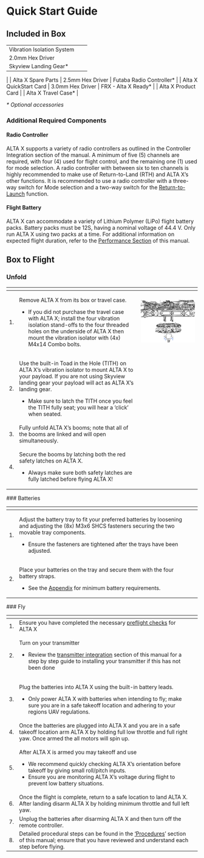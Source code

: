 # Quick Start Guide

## Included in Box

|  |  |  |
| :--- | :--- | :--- |
| Vibration Isolation System
 | 2.0mm Hex Driver
 | Skyview Landing Gear\*
 |
| Alta X Spare Parts | 2.5mm Hex Driver
 | Futaba Radio Controller\*
 |
| Alta X QuickStart Card
 | 3.0mm Hex Driver
 | FRX - Alta X Ready\*
 |
| Alta X Product Card
 |  | Alta X Travel Case\*
 |

_\* Optional accessories_

### Additional Required Components

#### Radio Controller

ALTA X supports a variety of radio controllers as outlined in the Controller Integration section of the manual. A minimum of five \(5\) channels are required, with four \(4\) used for flight control, and the remaining one \(1\) used for mode selection. A  radio controller with between six to ten channels is highly recommended to make use of Return-to-Land \(RTH\) and ALTA X’s other functions. It is recommended to use a radio controller with a three-way switch for Mode selection and a two-way switch for the [Return-to-Launch](untitled-7.md#return-to-launch) function.

#### Flight Battery

ALTA X can accommodate a variety of Lithium Polymer \(LiPo\) flight battery packs. Battery packs must be 12S, having a nominal voltage of 44.4 V. Only run ALTA X using two packs at a time. For additional information on expected flight duration, refer to the [Performance Section](../alta-8-pro/performance/weight-endurance-performance-data.md) of this manual.

## Box to Flight

### Unfold

<table>
  <thead>
    <tr>
      <th style="text-align:left"></th>
      <th style="text-align:left"></th>
      <th style="text-align:left"></th>
    </tr>
  </thead>
  <tbody>
    <tr>
      <td style="text-align:left">1.</td>
      <td style="text-align:left">
        <p>Remove ALTA X from its box or travel case.</p>
        <ul>
          <li>If you did not purchase the travel case with ALTA X; install the four
            vibration isolation stand-offs to the four threaded holes on the underside
            of ALTA X then mount the vibration isolator with (4x) M4x14 Combo bolts.</li>
        </ul>
      </td>
      <td style="text-align:left">
        <p></p>
        <p>
          <img src="../../.gitbook/assets/untitled-1_-100-rgb_gpu-preview-2019-09-09-14.42.32.png"
          alt/>
        </p>
      </td>
    </tr>
    <tr>
      <td style="text-align:left">2.</td>
      <td style="text-align:left">
        <p>Use the built-in Toad in the Hole (TITH) on ALTA X&#x2019;s vibration
          isolator to mount ALTA X to your payload. If you are not using Skyview
          landing gear your payload will act as ALTA X&#x2019;s landing gear.</p>
        <ul>
          <li>Make sure to latch the TITH once you feel the TITH fully seat; you will
            hear a &#x2018;click&#x2019; when seated.</li>
        </ul>
      </td>
      <td style="text-align:left"></td>
    </tr>
    <tr>
      <td style="text-align:left">3.</td>
      <td style="text-align:left">Fully unfold ALTA X&#x2019;s booms; note that all of the booms are linked
        and will open simultaneously.</td>
      <td style="text-align:left">
        <p></p>
        <p>
          <img src="https://lh6.googleusercontent.com/3VOqo7Cr2G_Mz2UGE--VjwUd52VRds2BHyBt4NrXoKWNDVHqJ_2gtdqdjvHHVMH4CVMI8zOYvTetjgu6Bb-VLrvQfYeyH6f9ZPezW3-KNlrL7AP7VzDino43vayc2mReQKOoC1JG"
          alt/>
        </p>
      </td>
    </tr>
    <tr>
      <td style="text-align:left">4.</td>
      <td style="text-align:left">
        <p>Secure the booms by latching both the red safety latches on ALTA X.</p>
        <ul>
          <li>Always make sure both safety latches are fully latched before flying ALTA
            X!</li>
        </ul>
      </td>
      <td style="text-align:left"></td>
    </tr>
  </tbody>
</table>### Batteries

<table>
  <thead>
    <tr>
      <th style="text-align:left"></th>
      <th style="text-align:left"></th>
      <th style="text-align:left"></th>
    </tr>
  </thead>
  <tbody>
    <tr>
      <td style="text-align:left">1.</td>
      <td style="text-align:left">
        <p>Adjust the battery tray to fit your preferred batteries by loosening and
          adjusting the (8x) M3x6 SHCS fasteners securing the two movable tray components.</p>
        <ul>
          <li>Ensure the fasteners are tightened after the trays have been adjusted.</li>
        </ul>
      </td>
      <td style="text-align:left"></td>
    </tr>
    <tr>
      <td style="text-align:left">2.</td>
      <td style="text-align:left">
        <p>Place your batteries on the tray and secure them with the four battery
          straps.</p>
        <ul>
          <li>See the <a href="untitled-3/#battery">Appendix</a> for minimum battery requirements.</li>
        </ul>
      </td>
      <td style="text-align:left"></td>
    </tr>
  </tbody>
</table>### Fly

<table>
  <thead>
    <tr>
      <th style="text-align:left"></th>
      <th style="text-align:left"></th>
      <th style="text-align:left"></th>
    </tr>
  </thead>
  <tbody>
    <tr>
      <td style="text-align:left">1.</td>
      <td style="text-align:left">Ensure you have completed the necessary <a href="untitled-6.md#unpacking-and-setup">preflight checks</a> for
        ALTA X</td>
      <td style="text-align:left"></td>
    </tr>
    <tr>
      <td style="text-align:left">2.</td>
      <td style="text-align:left">
        <p>Turn on your transmitter</p>
        <ul>
          <li>Review the <a href="untitled-5/#installation-of-futaba-radio">transmitter integration</a> section
            of this manual for a step by step guide to installing your transmitter
            if this has not been done</li>
        </ul>
      </td>
      <td style="text-align:left"></td>
    </tr>
    <tr>
      <td style="text-align:left">3.</td>
      <td style="text-align:left">
        <p>Plug the batteries into ALTA X using the built-in battery leads.</p>
        <ul>
          <li>Only power ALTA X with batteries when intending to fly; make sure you
            are in a safe takeoff location and adhering to your regions UAV regulations.</li>
        </ul>
      </td>
      <td style="text-align:left"></td>
    </tr>
    <tr>
      <td style="text-align:left">4.</td>
      <td style="text-align:left">Once the batteries are plugged into ALTA X and you are in a safe takeoff
        location arm ALTA X by holding full low throttle and full right yaw. Once
        armed the all motors will spin up.</td>
      <td style="text-align:left"></td>
    </tr>
    <tr>
      <td style="text-align:left">5.</td>
      <td style="text-align:left">
        <p>After ALTA X is armed you may takeoff and use</p>
        <ul>
          <li>We recommend quickly checking ALTA X&#x2019;s orientation before takeoff
            by giving small roll/pitch inputs.</li>
          <li>Ensure you are monitoring ALTA X&#x2019;s voltage during flight to prevent
            low battery situations.</li>
        </ul>
      </td>
      <td style="text-align:left"></td>
    </tr>
    <tr>
      <td style="text-align:left">6.</td>
      <td style="text-align:left">Once the flight is complete, return to a safe location to land ALTA X.
        After landing disarm ALTA X by holding minimum throttle and full left yaw.</td>
      <td
      style="text-align:left"></td>
    </tr>
    <tr>
      <td style="text-align:left">7.</td>
      <td style="text-align:left">Unplug the batteries after disarming ALTA X and then turn off the remote
        controller.</td>
      <td style="text-align:left"></td>
    </tr>
    <tr>
      <td style="text-align:left">8.</td>
      <td style="text-align:left">Detailed procedural steps can be found in the <a href="untitled-6.md">&#x2018;Procedures</a>&#x2019;
        section of this manual; ensure that you have reviewed and understand each
        step before flying.</td>
      <td style="text-align:left"></td>
    </tr>
  </tbody>
</table>